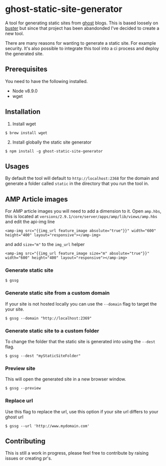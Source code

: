 # ghost-static-site-generator
A tool for generating static sites from [ghost](https://ghost.org/) blogs. This is based loosely on [buster](https://github.com/axitkhurana/buster) but since that project has been abandonded I've decided to create a new tool. 

There are many reasons for wanting to generate a static site. For example security. It's also possible to integrate this tool into a ci process and deploy the generated site.

## Prerequisites
You need to have the following installed.
- Node v8.9.0
- wget

## Installation
1. Install wget
```
$ brew install wget
```
2. Install globally the static site generator
```
$ npm install -g ghost-static-site-generator
```

## Usages

By default the tool will default to `http://localhost:2368` for the domain and generate a folder called `static` in the directory that you run the tool in.

## AMP Article images
For AMP article images you will need to add a dimension to it. Open `amp.hbs`, this is located at `versions/2.9.1/core/server/apps/amp/lib/views/amp.hbs` and edit the api-img line
```
<amp-img src="{{img_url feature_image absolute="true"}}" width="600" height="400" layout="responsive"></amp-img>
```
and add `size="m"` to the `img_url` helper
```
<amp-img src="{{img_url feature_image size="m" absolute="true"}}" width="600" height="400" layout="responsive"></amp-img>
```
### Generate static site
```
$ gssg
```

### Generate static site from a custom domain
If your site is not hosted locally you can use the `--domain` flag to target the your site.
```
$ gssg --domain "http://localhost:2369"
```

### Generate static site to a custom folder
To change the folder that the static site is generated into using the `--dest` flag.
```
$ gssg --dest "myStaticSiteFolder"
```

### Preview site
This will open the generated site in a new browser window.
```
$ gssg --preview
```

### Replace url
Use this flag to replace the url, use this option if your site url differs to your ghost url
```
$ gssg --url 'http://www.mydomain.com'
```

## Contributing

This is still a work in progress, please feel free to contribute by raising issues or creating pr's.
